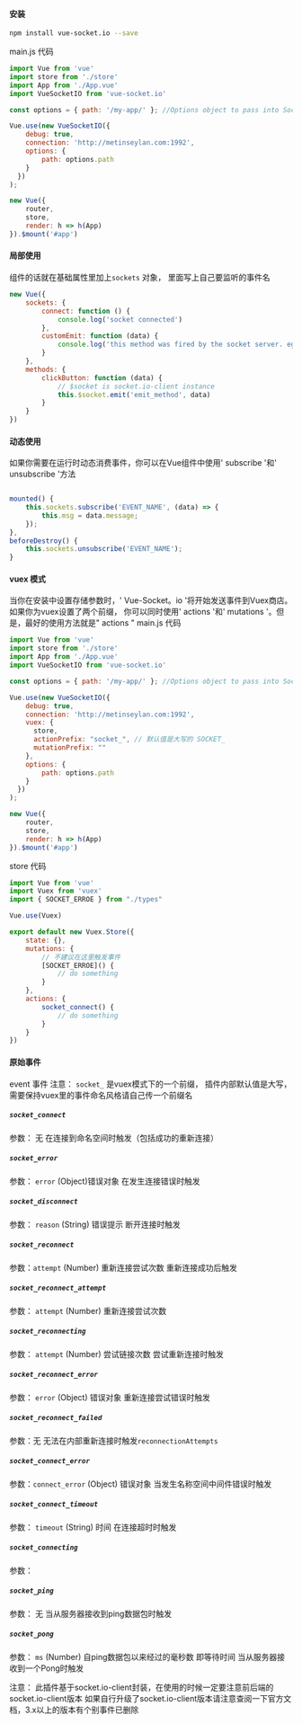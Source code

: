 #### 安装  
```bash
npm install vue-socket.io --save
```
main.js 代码 
```javascript
import Vue from 'vue'
import store from './store'
import App from './App.vue'
import VueSocketIO from 'vue-socket.io'

const options = { path: '/my-app/' }; //Options object to pass into SocketIO

Vue.use(new VueSocketIO({
    debug: true,
    connection: 'http://metinseylan.com:1992',
    options: {
        path: options.path
    }
  })
);

new Vue({
    router,
    store,
    render: h => h(App)
}).$mount('#app')
```
#### 局部使用 
组件的话就在基础属性里加上`sockets` 对象， 里面写上自己要监听的事件名
```javascript
new Vue({
    sockets: {
        connect: function () {
            console.log('socket connected')
        },
        customEmit: function (data) {
            console.log('this method was fired by the socket server. eg: io.emit("customEmit", data)')
        }
    },
    methods: {
        clickButton: function (data) {
            // $socket is socket.io-client instance
            this.$socket.emit('emit_method', data)
        }
    }
})
```
#### 动态使用 
如果你需要在运行时动态消费事件，你可以在Vue组件中使用' subscribe '和' unsubscribe '方法 
```javascript

mounted() {
    this.sockets.subscribe('EVENT_NAME', (data) => {
        this.msg = data.message;
    });
},
beforeDestroy() {
    this.sockets.unsubscribe('EVENT_NAME');
}
```
#### vuex 模式 
当你在安装中设置存储参数时，' Vue-Socket。io '将开始发送事件到Vuex商店。如果你为vuex设置了两个前缀，
你可以同时使用' actions '和' mutations '。但是，最好的使用方法就是" actions "
main.js 代码
```javascript
import Vue from 'vue'
import store from './store'
import App from './App.vue'
import VueSocketIO from 'vue-socket.io'

const options = { path: '/my-app/' }; //Options object to pass into SocketIO

Vue.use(new VueSocketIO({
    debug: true,
    connection: 'http://metinseylan.com:1992', 
    vuex: {
      store,
      actionPrefix: "socket_", // 默认值是大写的 SOCKET_
      mutationPrefix: ""
    },
    options: {
        path: options.path
    }
  })
);

new Vue({
    router,
    store,
    render: h => h(App)
}).$mount('#app')
```
store 代码
```javascript
import Vue from 'vue'
import Vuex from 'vuex'
import { SOCKET_ERROE } from "./types"

Vue.use(Vuex)

export default new Vuex.Store({
    state: {},
    mutations: {
        // 不建议在这里触发事件
        [SOCKET_ERROE]() {
            // do something
        }
    },
    actions: {
        socket_connect() {
            // do something
        }
    }
})
```

#### 原始事件
event 事件
注意： `socket_` 是vuex模式下的一个前缀， 插件内部默认值是大写，需要保持vuex里的事件命名风格请自己传一个前缀名 
##### `socket_connect` 
参数： 无
在连接到命名空间时触发（包括成功的重新连接）

##### `socket_error` 
参数： `error` (Object)错误对象
在发生连接错误时触发

##### `socket_disconnect` 
参数： `reason` (String) 错误提示
断开连接时触发

##### `socket_reconnect`
参数：`attempt` (Number) 重新连接尝试次数
重新连接成功后触发

##### `socket_reconnect_attempt` 
参数： `attempt` (Number) 重新连接尝试次数

##### `socket_reconnecting` 
参数： `attempt` (Number) 尝试链接次数
尝试重新连接时触发

##### `socket_reconnect_error` 
参数： `error` (Object) 错误对象
重新连接尝试错误时触发

##### `socket_reconnect_failed` 
参数：无
无法在内部重新连接时触发`reconnectionAttempts`

##### `socket_connect_error` 
参数：`connect_error` (Object) 错误对象
当发生名称空间中间件错误时触发

##### `socket_connect_timeout` 
参数： `timeout` (String) 时间
在连接超时时触发
##### `socket_connecting` 
参数： 
##### `socket_ping` 
参数： 无
当从服务器接收到ping数据包时触发

##### `socket_pong` 
参数： `ms` (Number) 自ping数据包以来经过的毫秒数 即等待时间
当从服务器接收到一个Pong时触发


注意： 此插件基于socket.io-client封装，在使用的时候一定要注意前后端的socket.io-client版本
      如果自行升级了socket.io-client版本请注意查阅一下官方文档，3.x以上的版本有个别事件已删除